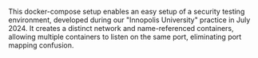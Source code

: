 This docker-compose setup enables an easy setup of a security testing environment, developed during our "Innopolis University" practice in July 2024. It creates a distinct network and name-referenced containers, allowing multiple containers to listen on the same port, eliminating port mapping confusion.
